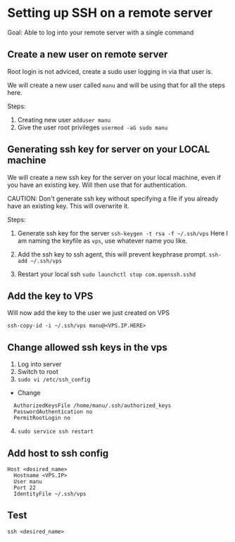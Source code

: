 # Setting up SSH on a remote server

Goal: Able to log into your remote server with a single command

## Create a new user on remote server

Root login is not adviced, create a sudo user logging in via that user is. 

We will create a new user called `manu` and will be using that for all the steps
here.

Steps:  
1. Creating new user
`adduser manu`
2. Give the user root privileges
`usermod -aG sudo manu`


## Generating ssh key for server on your LOCAL machine

We will create a new ssh key for the server on your local machine, even if you
have an existing key. Will then use that for authentication.

CAUTION: Don't generate ssh key without specifying a file if you already have
an existing key. This will overwrite it.

Steps:
1. Generate ssh key for the server
`ssh-keygen -t rsa -f ~/.ssh/vps`
Here I am naming the keyfile as `vps`, use whatever name you like.

2. Add the ssh key to ssh agent, this will prevent keyphrase prompt.
`ssh-add ~/.ssh/vps`

3. Restart your local ssh 
`sudo launchctl stop com.openssh.sshd`

## Add the key to VPS

Will now add the key to the user we just created on VPS

`ssh-copy-id -i ~/.ssh/vps manu@<VPS.IP.HERE>`

## Change allowed ssh keys in the vps

1. Log into server
2. Switch to root
3. `sudo vi /etc/ssh_config` 
  - Change
  ```
    AuthorizedKeysFile /home/manu/.ssh/authorized_keys
    PasswordAuthentication no 
    PermitRootLogin no
  ```
4. `sudo service ssh restart`

## Add host to ssh config
```
Host <desired_name>
  Hostname <VPS.IP>
  User manu
  Port 22
  IdentityFile ~/.ssh/vps
``` 

## Test

`ssh <desired_name>`
